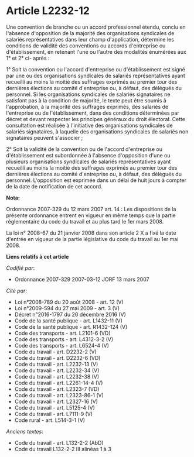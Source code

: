 # Article L2232-12

Une convention de branche ou un accord professionnel étendu, conclu en l'absence d'opposition de la majorité des
organisations syndicales de salariés représentatives dans leur champ d'application, détermine les conditions de validité des
conventions ou accords d'entreprise ou d'établissement, en retenant l'une ou l'autre des modalités énumérées aux 1° et 2° ci-
après :

1° Soit la convention ou l'accord d'entreprise ou d'établissement est signé par une ou des organisations syndicales de
salariés représentatives ayant recueilli au moins la moitié des suffrages exprimés au premier tour des dernières élections au
comité d'entreprise ou, à défaut, des délégués du personnel. Si les organisations syndicales de salariés signataires ne
satisfont pas à la condition de majorité, le texte peut être soumis à l'approbation, à la majorité des suffrages exprimés,
des salariés de l'entreprise ou de l'établissement, dans des conditions déterminées par décret et devant respecter les
principes généraux du droit électoral. Cette consultation est réalisée à l'initiative des organisations syndicales de
salariés signataires, à laquelle des organisations syndicales de salariés non signataires peuvent s'associer ;

2° Soit la validité de la convention ou de l'accord d'entreprise ou d'établissement est subordonnée à l'absence d'opposition
d'une ou plusieurs organisations syndicales de salariés représentatives ayant recueilli au moins la moitié des suffrages
exprimés au premier tour des dernières élections au comité d'entreprise ou, à défaut, des délégués du personnel. L'opposition
est exprimée dans un délai de huit jours à compter de la date de notification de cet accord.

**Nota:**

Ordonnance 2007-329 du 12 mars 2007 art. 14 : Les dispositions de la présente ordonnance entrent en vigueur en même temps que
la partie réglementaire du code du travail et au plus tard le 1er mars 2008. 

La loi n° 2008-67 du 21 janvier 2008 dans son article 2 X a fixé la date d'entrée en vigueur de la partie législative du code
du travail au 1er mai 2008.

**Liens relatifs à cet article**

_Codifié par_:

  - Ordonnance 2007-329 2007-03-12 JORF 13 mars 2007

_Cité par_:

  - Loi n°2008-789 du 20 août 2008 - art. 12 (V)
  - Loi n°2009-594 du 27 mai 2009 - art. 3 (V)
  - Décret n°2016-1797 du 20 décembre 2016 (V)
  - Code de la santé publique - art. L1432-11 (V)
  - Code de la santé publique - art. R1432-124 (V)
  - Code des transports - art. L2101-6 (VD)
  - Code des transports - art. L4312-3-2 (V)
  - Code des transports - art. L6524-4 (V)
  - Code du travail - art. D2232-2 (V)
  - Code du travail - art. D2232-6 (VD)
  - Code du travail - art. L2232-13 (V)
  - Code du travail - art. L2232-34 (V)
  - Code du travail - art. L2232-38 (V)
  - Code du travail - art. L2261-14-4 (V)
  - Code du travail - art. L2323-7 (VD)
  - Code du travail - art. L2323-86-1 (V)
  - Code du travail - art. L2327-16 (V)
  - Code du travail - art. L5125-4 (V)
  - Code du travail - art. L7111-9 (V)
  - Code rural - art. L514-3-1 (V)

_Anciens textes_:

  - Code du travail - art. L132-2-2 (AbD)
  - Code du travail L132-2-2 III alinéas 1 à 3
